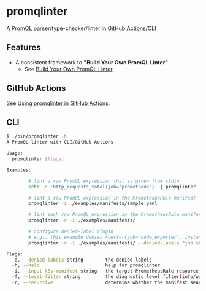 # promqlinter

A PromQL parser/type-checker/linter in GitHub Actions/CLI

## Features

- A consistent framework to **"Build Your Own PromQL Linter"**
  - See [Build Your Own PromQL Linter](doc/custom-linter.md)

## GitHub Actions

See [Using promqlinter in GitHub Actions](doc/github-actions.md).

## CLI

```bash
$ ./bin/promqlinter -h
A PromQL linter with CLI/GitHub Actions

Usage:
  promqlinter [flags]

Examples:

        # lint a raw PromQL expression that is given from stdin
        echo -n 'http_requests_total{job="prometheus"}' | promqlinter

        # lint a raw PromQL expression in the PrometheusRule manifest
        promqlinter -i ./examples/manifests/sample.yaml

        # lint each raw PromQL expression in the PrometheusRule manifests in ./manifest
        promqlinter -r -i ./examples/manifests/

        # configure denied-label plugin
        # e.g., this example denies <vector{job="node_exporter", instance=".*"}
        promqlinter -r -i ./examples/manifests/ --denied-labels "job %PAIR% node_exporter,instance %PAIR% .*"

Flags:
  -d, --denied-labels string        the denied labels
  -h, --help                        help for promqlinter
  -i, --input-k8s-manifest string   the target PrometheusRule resource
  -f, --level-filter string         the diagnostic level filter(info/warning/error) (default "error")
  -r, --recursive                   determine whether the manifest search process should be recursive
```
